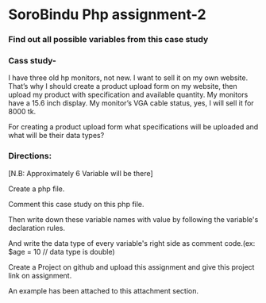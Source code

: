 # SoroBindu Php assignment-2
### Find out all possible variables from this case study

### Cass study-
I have three old hp monitors, not new. I want to sell it on my own website. That’s why I should create a product upload form on my website, then upload my product with specification and available quantity. My monitors have a 15.6 inch display. My monitor’s VGA cable status, yes, I will sell it for 8000 tk.

For creating a product upload form what specifications will be uploaded and what will be their data types?

### Directions:


[N.B: Approximately 6 Variable will be there]

Create a php file.

Comment this case study on this php file. 

Then write down these variable names with value by following the variable's declaration rules.

And write the data type of every variable's right side as comment code.(ex: $age = 10 // data type is double)

Create a Project on github and upload this assignment and give this project link on assignment.

An example has been attached to this attachment section.
